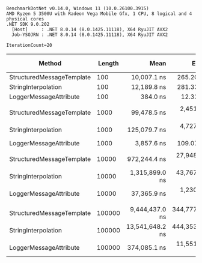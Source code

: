 ```

BenchmarkDotNet v0.14.0, Windows 11 (10.0.26100.3915)
AMD Ryzen 5 3500U with Radeon Vega Mobile Gfx, 1 CPU, 8 logical and 4 physical cores
.NET SDK 9.0.202
  [Host]     : .NET 8.0.14 (8.0.1425.11118), X64 RyuJIT AVX2
  Job-YSOJRN : .NET 8.0.14 (8.0.1425.11118), X64 RyuJIT AVX2

IterationCount=20  

```
| Method                    | Length | Mean            | Error         | StdDev        | Ratio    | RatioSD | Gen0      | Allocated  | Alloc Ratio |
|-------------------------- |------- |----------------:|--------------:|--------------:|---------:|--------:|----------:|-----------:|------------:|
| StructuredMessageTemplate | 100    |     10,007.1 ns |     265.20 ns |     294.77 ns | baseline |         |    8.7891 |    18400 B |             |
| StringInterpolation       | 100    |     12,189.8 ns |     281.33 ns |     323.98 ns |     +22% |    3.9% |    3.7842 |     7920 B |        -57% |
| LoggerMessageAttribute    | 100    |        384.0 ns |      12.33 ns |      14.19 ns |     -96% |    4.6% |         - |          - |       -100% |
|                           |        |                 |               |               |          |         |           |            |             |
| StructuredMessageTemplate | 1000   |     99,478.5 ns |   2,451.44 ns |   2,823.08 ns | baseline |         |   87.8906 |   184000 B |             |
| StringInterpolation       | 1000   |    125,079.7 ns |   4,727.94 ns |   5,444.70 ns |     +26% |    5.1% |   41.5039 |    87120 B |        -53% |
| LoggerMessageAttribute    | 1000   |      3,857.6 ns |     109.07 ns |     125.60 ns |     -96% |    4.2% |         - |          - |       -100% |
|                           |        |                 |               |               |          |         |           |            |             |
| StructuredMessageTemplate | 10000  |    972,244.4 ns |  27,948.33 ns |  32,185.34 ns | baseline |         |  879.8828 |  1840000 B |             |
| StringInterpolation       | 10000  |  1,315,899.0 ns |  43,767.54 ns |  50,402.76 ns |     +35% |    5.0% |  488.2813 |  1023121 B |        -44% |
| LoggerMessageAttribute    | 10000  |     37,365.9 ns |   1,230.14 ns |   1,416.64 ns |     -96% |    4.9% |         - |          - |       -100% |
|                           |        |                 |               |               |          |         |           |            |             |
| StructuredMessageTemplate | 100000 |  9,444,437.0 ns | 344,777.52 ns | 383,219.30 ns | baseline |         | 8796.8750 | 18400006 B |             |
| StringInterpolation       | 100000 | 13,541,648.2 ns | 444,353.39 ns | 511,718.03 ns |     +44% |    5.3% | 5296.8750 | 11103126 B |        -40% |
| LoggerMessageAttribute    | 100000 |    374,085.1 ns |  11,551.87 ns |  13,303.15 ns |     -96% |    5.2% |         - |          - |       -100% |
